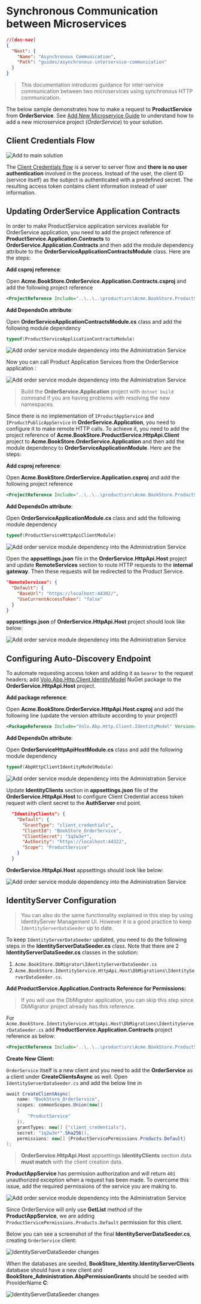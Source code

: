 # Synchronous Communication between Microservices

````json
//[doc-nav]
{
  "Next": {
    "Name": "Asynchronous Communication",
    "Path": "guides/asynchronous-interservice-communication"
  }
}
````

> This documentation introduces guidance for inter-service communication between two microservices using synchronous HTTP communication.

The below sample demonstrates how to make a request to **ProductService** from **OrderService**. See [Add New Microservice Guide](add-microservice.md) to understand how to add a new microservice project (_OrderService_) to your solution.

## Client Credentials Flow

![Add to main solution](../images/cc-flow.png)

The [Client Credentials flow](https://docs.identityserver.io/en/latest/quickstarts/1_client_credentials.html) is a server to server flow and **there is no user authentication** involved in the process. Instead of the user, the client ID (service itself) as the subject is authenticated with a predefined secret. The resulting access token contains client information instead of user information.

## Updating OrderService Application Contracts

In order to make ProductService application services available for OrderService application, you need to add the project reference of **ProductService.Application.Contracts** to **OrderService.Application.Contracts** and then add the module dependency attribute to the **OrderServiceApplicationContractsModule** class. Here are the steps:

**Add csproj reference**:

Open **Acme.BookStore.OrderService.Application.Contracts.csproj** and add the following project reference

```xml
<ProjectReference Include="..\..\..\product\src\Acme.BookStore.ProductService.Application.Contracts\Acme.BookStore.ProductService.Application.Contracts.csproj" />
```

**Add DependsOn attribute**:

Open **OrderServiceApplicationContractsModule.cs** class and add the following module dependency

```csharp
typeof(ProductServiceApplicationContractsModule)
```

![Add order service module dependency into the Administration Service](../images/orderservice-module-added-productservice.png)

Now you can call Product Application Services from the OrderService application :

![Add order service module dependency into the Administration Service](../images/orderservice-using-product-services.png)

> Build the **OrderService.Application** project with `dotnet build` command if you are having problems with resolving the new namespaces.

Since there is no implementation of `IProductAppService` and `IProductPublicAppService` in **OrderService.Application**, you need to configure it to make remote HTTP calls. To achieve it, you need to add the project reference of **Acme.BookStore.ProductService.HttpApi.Client** project to **Acme.BookStore.OrderService.Application** and then add the module dependency to **OrderServiceApplicationModule**. Here are the steps:

**Add csproj reference**:

Open **Acme.BookStore.OrderService.Application.csproj** and add the following project reference

```xml
<ProjectReference Include="..\..\..\product\src\Acme.BookStore.ProductService.HttpApi.Client\Acme.BookStore.ProductService.HttpApi.Client.csproj" />
```

**Add DependsOn attribute**:

Open **OrderServiceApplicationModule.cs** class and add the following module dependency

```csharp
typeof(ProductServiceHttpApiClientModule)
```

![Add order service module dependency into the Administration Service](../images/orderservice-app-module-added-product-client.png)

Open the **appsettings.json** file in the **OrderService.HttpApi.Host** project and update **RemoteServices** section to route HTTP requests to the **internal gateway**. Then these requests will be redirected to the Product Service.

```json
"RemoteServices": {
  "Default": {
    "BaseUrl": "https://localhost:44302/",
    "UseCurrentAccessToken": "false"
  }
}
```

**appsettings.json** of **OrderService.HttpApi.Host** project should look like below:

![Add order service module dependency into the Administration Service](../images/orderservice-httpapihost-appsettings-added-remoteservice.png)

## Configuring Auto-Discovery Endpoint

To automate requesting access token and adding it as `bearer` to the request headers; add [Volo.Abp.Http.Client.IdentityModel](https://www.nuget.org/packages/Volo.Abp.Http.Client.IdentityModel/) NuGet package to the **OrderService.HttpApi.Host** project.

**Add package reference**:

Open **Acme.BookStore.OrderService.HttpApi.Host.csproj** and add the following line (update the version attribute according to your project!)

```xml
<PackageReference Include="Volo.Abp.Http.Client.IdentityModel" Version="4.4.2" />
```

**Add DependsOn attribute**:

Open **OrderServiceHttpApiHostModule.cs** class and add the following module dependency

```csharp
typeof(AbpHttpClientIdentityModelModule)
```

![Add order service module dependency into the Administration Service](../images/orderservice-app-module-added-product-client.png)

Update **IdentityClients** section in **appsettings.json** file of the **OrderService.HttpApi.Host** to configure Client Credential access token request with client secret to the **AuthServer** end point.

```json
  "IdentityClients": {
    "Default": {
      "GrantType": "client_credentials", 
      "ClientId": "BookStore_OrderService",
      "ClientSecret": "1q2w3e*",
      "Authority": "https://localhost:44322", 
      "Scope": "ProductService"
    }
  }
```

**OrderService.HttpApi.Host** appsettings should look like below:

![Add order service module dependency into the Administration Service](../images/orderservice-httpapihost-appsettings.png)

## IdentityServer Configuration

> You can also do the same functionality explained in this step by using IdentityServer Management UI. However it is a good practice to keep `IdentityServerDataSeeder` up to date.

To keep `IdentityServerDataSeeder` updated, you need to do the following steps in the **IdentityServerDataSeeder.cs** class. Note that there are 2 **IdentityServerDataSeeder.cs** classes in the solution:

1.  `Acme.BookStore.DbMigrator\IdentityServerDataSeeder.cs`
2.  `Acme.BookStore.IdentityService.HttpApi.Host\DbMigrations\IdentityServerDataSeeder.cs`.

**Add ProductService.Application.Contracts Reference for Permissions:**

> If you will use the DbMigrator application, you can skip this step since DbMigrator project already has this reference.

For `Acme.BookStore.IdentityService.HttpApi.Host\DbMigrations\IdentityServerDataSeeder.cs` add **ProductService.Application.Contracts** project reference as below:

```xml
<ProjectReference Include="..\..\..\product\src\Acme.BookStore.ProductService.Application.Contracts\Acme.BookStore.ProductService.Application.Contracts.csproj" />
```

**Create New Client:**

`OrderService` itself is a new client and you need to add the **OrderService** as a client under **CreateClientsAsync** as well. Open `IdentityServerDataSeeder.cs` and add the below line in

```csharp
await CreateClientAsync(
    name: "BookStore_OrderService",
    scopes: commonScopes.Union(new[]
    {
        "ProductService"
    }),
    grantTypes: new[] {"client_credentials"},
    secret: "1q2w3e*".Sha256(),
    permissions: new[] {ProductServicePermissions.Products.Default}
);
```

> **OrderService.HttpApi.Host** appsettings **IdentityClients** section data **must match** with the client creation data.

**ProductAppService** has permission authorization and will return `401` unauthorized exception when a request has been made. To overcome this issue, add the required permissions of the service you are making to.

![Add order service module dependency into the Administration Service](../images/productappservice-authorization.png)

Since OrderService will only use **GetList** method of the **ProductAppService**, we are adding `ProductServicePermissions.Products.Default` permission for this client.

Below you can see a screenshot of the final **IdentityServerDataSeeder.cs**, creating `OrderService` client:

![IdentityServerDataSeeder changes](../images/identityserver-orderservice-client-creation.png)

When the databases are seeded, **BookStore_Identity.IdentityServerClients** database should have a new client and **BookStore_Administration.AbpPermissionGrants** should be seeded with ProviderName **C**:

![IdentityServerDataSeeder changes](../images/added-orderservice-client-db-query.png)
